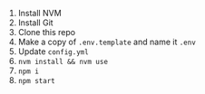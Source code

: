 1. Install NVM
2. Install Git
3. Clone this repo
4. Make a copy of `.env.template` and name it `.env`
5. Update `config.yml`
6. `nvm install && nvm use`
7. `npm i`
8. `npm start`
